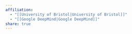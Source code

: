```yaml
---
affiliation:
  - "[[University of Bristol|University of Bristol]]"
  - "[[Google DeepMind|Google DeepMind]]"
share: true
---
```

